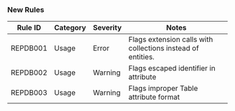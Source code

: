 ### New Rules

Rule ID | Category | Severity | Notes
--------|----------|----------|------
REPDB001 | Usage | Error | Flags extension calls with collections instead of entities.
REPDB002 | Usage | Warning | Flags escaped identifier in attribute
REPDB003 | Usage | Warning | Flags improper Table attribute format
